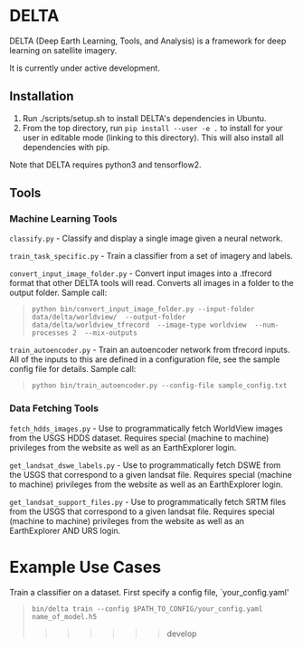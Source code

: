 # DELTA

DELTA (Deep Earth Learning, Tools, and Analysis) is a framework for deep learning on satellite imagery.

It is currently under active development.

## Installation

1. Run ./scripts/setup.sh to install DELTA's dependencies in Ubuntu.
2. From the top directory, run `pip install --user -e .` to install for your user in
editable mode (linking to this directory). This will also install all dependencies with pip.

Note that DELTA requires python3 and tensorflow2.

## Tools

### Machine Learning Tools

`classify.py` - Classify and display a single image given a neural network.

`train_task_specific.py` - Train a classifier from a set of imagery and labels.

`convert_input_image_folder.py` - Convert input images into a .tfrecord format that other DELTA tools will read.  Converts all images in a folder to the output folder.  Sample call:

> `python bin/convert_input_image_folder.py --input-folder data/delta/worldview/  --output-folder data/delta/worldview_tfrecord  --image-type worldview  --num-processes 2  --mix-outputs`

`train_autoencoder.py` - Train an autoencoder network from tfrecord inputs.  All of the inputs to this are defined in a configuration file, see the sample config file for details.  Sample call:

> `python bin/train_autoencoder.py --config-file sample_config.txt`

### Data Fetching Tools

`fetch_hdds_images.py` - Use to programmatically fetch WorldView images from the USGS HDDS dataset.  Requires special (machine to machine) privileges from the website as well as an EarthExplorer login.


`get_landsat_dswe_labels.py`  - Use to programmatically fetch DSWE from the USGS that correspond to a given landsat file.  Requires special (machine to machine) privileges from the website as well as an EarthExplorer login.


`get_landsat_support_files.py` - Use to programmatically fetch SRTM files from the USGS that correspond to a given landsat file.  Requires special (machine to machine) privileges from the website as well as an EarthExplorer AND URS login.


# Example Use Cases

Train a classifier on a dataset.  First specify a config file, `your_config.yaml'

> `bin/delta train --config $PATH_TO_CONFIG/your_config.yaml name_of_model.h5`
>>>>>>> develop
